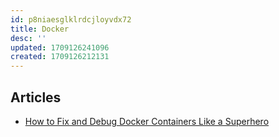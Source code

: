 ```yaml
---
id: p8niaesglklrdcjloyvdx72
title: Docker
desc: ''
updated: 1709126241096
created: 1709126212131
---
```


## Articles

- [How to Fix and Debug Docker Containers Like a Superhero](https://www.docker.com/blog/how-to-fix-and-debug-docker-containers-like-a-superhero/)
